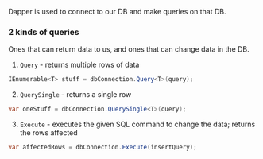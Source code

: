 
Dapper is used to connect to our DB and make queries on that DB.

### 2 kinds of queries
Ones that can return data to us, and ones that can change data in the DB.

1. `Query` - returns multiple rows of data
```cs
IEnumerable<T> stuff = dbConnection.Query<T>(query);
```

2. `QuerySingle` - returns a single row
```cs
var oneStuff = dbConnection.QuerySingle<T>(query);
```

3. `Execute` - executes the given SQL command to change the data; returns the rows affected
```cs
var affectedRows = dbConnection.Execute(insertQuery);
```
